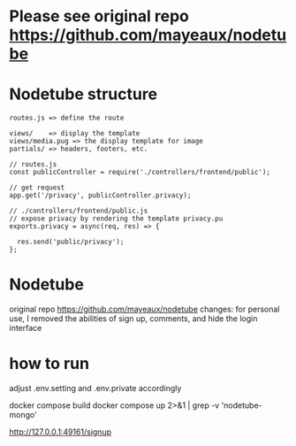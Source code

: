 # Please see original repo https://github.com/mayeaux/nodetube


# Nodetube structure

```
routes.js => define the route

views/    => display the template
views/media.pug => the display template for image
partials/ => headers, footers, etc.

```



```
// routes.js
const publicController = require('./controllers/frontend/public');

// get request
app.get('/privacy', publicController.privacy);
```

```
// ./controllers/frontend/public.js
// expose privacy by rendering the template privacy.pu
exports.privacy = async(req, res) => {
  
  res.send('public/privacy');
};
```

# Nodetube
original repo https://github.com/mayeaux/nodetube
changes: for personal use, I removed the abilities of sign up, comments, and hide the login interface

# how to run
adjust .env.setting and .env.private accordingly

docker compose build
docker compose up 2>&1 | grep -v 'nodetube-mongo'

http://127.0.0.1:49161/signup
